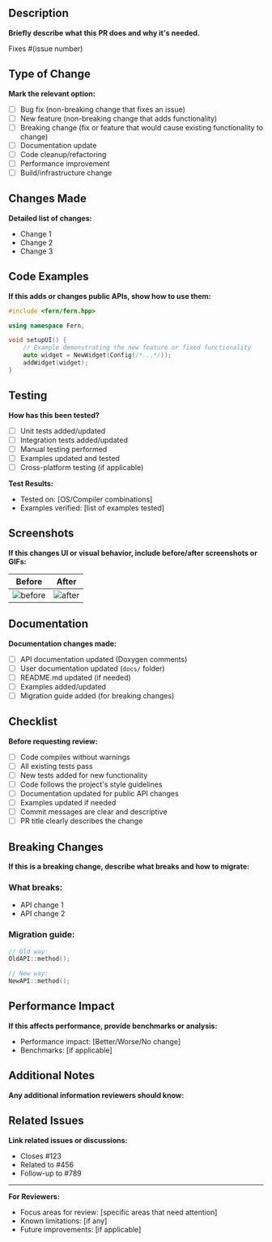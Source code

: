 ## Description
**Briefly describe what this PR does and why it's needed.**

Fixes #(issue number)

## Type of Change
**Mark the relevant option:**
- [ ] Bug fix (non-breaking change that fixes an issue)
- [ ] New feature (non-breaking change that adds functionality)
- [ ] Breaking change (fix or feature that would cause existing functionality to change)
- [ ] Documentation update
- [ ] Code cleanup/refactoring
- [ ] Performance improvement
- [ ] Build/infrastructure change

## Changes Made
**Detailed list of changes:**
- Change 1
- Change 2
- Change 3

## Code Examples
**If this adds or changes public APIs, show how to use them:**

```cpp
#include <fern/fern.hpp>

using namespace Fern;

void setupUI() {
    // Example demonstrating the new feature or fixed functionality
    auto widget = NewWidget(Config(/*...*/));
    addWidget(widget);
}
```

## Testing
**How has this been tested?**
- [ ] Unit tests added/updated
- [ ] Integration tests added/updated
- [ ] Manual testing performed
- [ ] Examples updated and tested
- [ ] Cross-platform testing (if applicable)

**Test Results:**
- Tested on: [OS/Compiler combinations]
- Examples verified: [list of examples tested]

## Screenshots
**If this changes UI or visual behavior, include before/after screenshots or GIFs:**

| Before | After |
|--------|-------|
| ![before](url) | ![after](url) |

## Documentation
**Documentation changes made:**
- [ ] API documentation updated (Doxygen comments)
- [ ] User documentation updated (`docs/` folder)
- [ ] README.md updated (if needed)
- [ ] Examples added/updated
- [ ] Migration guide added (for breaking changes)

## Checklist
**Before requesting review:**
- [ ] Code compiles without warnings
- [ ] All existing tests pass
- [ ] New tests added for new functionality
- [ ] Code follows the project's style guidelines
- [ ] Documentation updated for public API changes
- [ ] Examples updated if needed
- [ ] Commit messages are clear and descriptive
- [ ] PR title clearly describes the change

## Breaking Changes
**If this is a breaking change, describe what breaks and how to migrate:**

### What breaks:
- API change 1
- API change 2

### Migration guide:
```cpp
// Old way:
OldAPI::method();

// New way:
NewAPI::method();
```

## Performance Impact
**If this affects performance, provide benchmarks or analysis:**
- Performance impact: [Better/Worse/No change]
- Benchmarks: [if applicable]

## Additional Notes
**Any additional information reviewers should know:**

## Related Issues
**Link related issues or discussions:**
- Closes #123
- Related to #456
- Follow-up to #789

---

**For Reviewers:**
- Focus areas for review: [specific areas that need attention]
- Known limitations: [if any]
- Future improvements: [if applicable]
